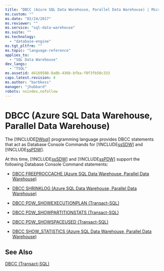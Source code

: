 ```yaml
---
title: "DBCC (Azure SQL Data Warehouse, Parallel Data Warehouse) | Microsoft Docs"
ms.custom: ""
ms.date: "02/24/2017"
ms.reviewer: ""
ms.service: "sql-data-warehouse"
ms.suite: ""
ms.technology: 
  - "database-engine"
ms.tgt_pltfrm: ""
ms.topic: "language-reference"
applies_to: 
  - "SQL Data Warehouse"
dev_langs: 
  - "TSQL"
ms.assetid: d4169508-8a0b-436b-bfba-f0f3fb50c333
caps.latest.revision: 4
ms.author: "barbkess"
manager: "jhubbard"
robots: noindex,nofollow
---
```

# DBCC (Azure SQL Data Warehouse, Parallel Data Warehouse)
  The [!INCLUDE[DWsql](../a9retired/includes/dwsql-md.md)] programming language provides DBCC statements that act as Database Console Commands for [!INCLUDE[ssSDW](../a9retired/includes/sssdw-md.md)] and [!INCLUDE[ssPDW](../a9notintoc/includes/sspdw-md.md)].  
  
 At this time, [!INCLUDE[ssSDW](../a9retired/includes/sssdw-md.md)] and [!INCLUDE[ssPDW](../a9notintoc/includes/sspdw-md.md)] support the following Database Console Command statements:  
  
-   [DBCC FREEPROCCACHE &#40;Azure SQL Data Warehouse, Parallel Data Warehouse&#41;](../a9retired/dbcc-freeproccache-azure-sql-data-warehouse-parallel-data-warehouse.md)  
  
-   [DBCC SHRINKLOG &#40;Azure SQL Data Warehouse, Parallel Data Warehouse&#41;](../Topic/DBCC%20SHRINKLOG%20\(Azure%20SQL%20Data%20Warehouse,%20Parallel%20Data%20Warehouse\).md)  
  
-   [DBCC PDW_SHOWEXECUTIONPLAN &#40;Transact-SQL&#41;](../t-sql/database-console-commands/dbcc-pdw-showexecutionplan-transact-sql.md)  
  
-   [DBCC PDW_SHOWPARTITIONSTATS &#40;Transact-SQL&#41;](../t-sql/database-console-commands/dbcc-pdw-showpartitionstats-transact-sql.md)  
  
-   [DBCC PDW_SHOWSPACEUSED &#40;Transact-SQL&#41;](../t-sql/database-console-commands/dbcc-pdw-showspaceused-transact-sql.md)  
  
-   [DBCC SHOW_STATISTICS &#40;Azure SQL Data Warehouse, Parallel Data Warehouse&#41;](../a9retired/dbcc-show-statistics-azure-sql-data-warehouse-parallel-data-warehouse.md)  
  
## See Also  
 [DBCC &#40;Transact-SQL&#41;](../t-sql/database-console-commands/dbcc-transact-sql.md)  
  
  